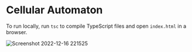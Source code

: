 # Cellular Automaton

To run locally, run `tsc` to compile TypeScript files and open `index.html` in a browser.

![Screenshot 2022-12-16 221525](https://user-images.githubusercontent.com/41476809/208197851-5a81ca40-ba56-4b9f-bb93-141a9535180b.jpg)
